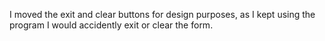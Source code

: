 I moved the exit and clear buttons for design purposes, as I kept using the program I would accidently exit or clear the form.
